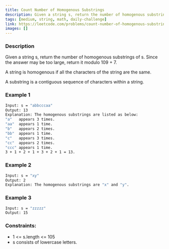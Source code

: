 ```yaml
---
title: Count Number of Homogenous Substrings
description: Given a string s, return the number of homogenous substrings of s. Since the answer may be too large, return it modulo 109 + 7.
tags: [medium, string, math, daily-challenge]
link: https://leetcode.com/problems/count-number-of-homogenous-substrings/
images: []
---
```


### Description

Given a string s, return the number of homogenous substrings of s. Since the answer may be too large, return it modulo 109 + 7.

A string is homogenous if all the characters of the string are the same.

A substring is a contiguous sequence of characters within a string.

### Example 1

```bash
Input: s = "abbcccaa"
Output: 13
Explanation: The homogenous substrings are listed as below:
"a"   appears 3 times.
"aa"  appears 1 time.
"b"   appears 2 times.
"bb"  appears 1 time.
"c"   appears 3 times.
"cc"  appears 2 times.
"ccc" appears 1 time.
3 + 1 + 2 + 1 + 3 + 2 + 1 = 13.
```

### Example 2

```bash
Input: s = "xy"
Output: 2
Explanation: The homogenous substrings are "x" and "y".
```

### Example 3

```bash
Input: s = "zzzzz"
Output: 15
```

### Constraints:

- 1 <= s.length <= 105
- s consists of lowercase letters.


